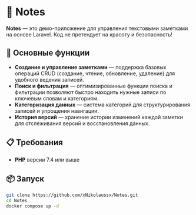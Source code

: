 # 📓 Notes

**Notes** — это демо-приложение для управления текстовыми заметками на основе Laravel. Код не претендует на красоту и безопасность!

## 🚀 Основные функции

- **Создание и управление заметками** — поддержка базовых операций CRUD (создание, чтение, обновление, удаление) для удобного ведения записей.
- **Поиск и фильтрация** — оптимизированные функции поиска и фильтрации позволяют быстро находить нужные записи по ключевым словам и категориям.
- **Категоризация данных** — система категорий для структурирования записей и упрощения навигации.
- **История версий** — хранение истории изменений каждой заметки для отслеживания версий и восстановления данных.

## 📋 Требования

- **PHP** версии 7.4 или выше

## 📦 Запуск

   ```bash
   git clone https://github.com/xNikolaussx/Notes.git
   cd Notes
   docker compose up -d
